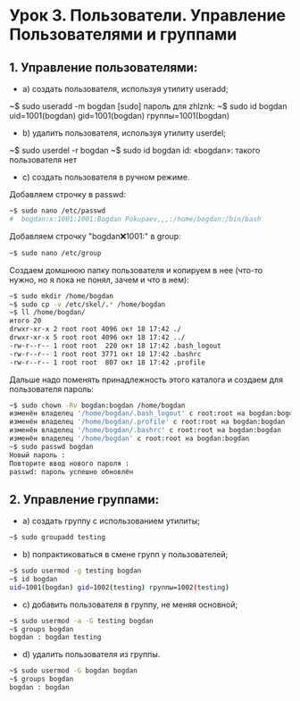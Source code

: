 # Урок 3. Пользователи. Управление Пользователями и группами

## 1. Управление пользователями:

- a) создать пользователя, используя утилиту useradd;

~$ sudo useradd -m bogdan
[sudo] пароль для zhlznk: 
~$ sudo id bogdan
uid=1001(bogdan) gid=1001(bogdan) группы=1001(bogdan)

- b) удалить пользователя, используя утилиту userdel;

~$ sudo userdel -r bogdan
~$ sudo id bogdan
id: «bogdan»: такого пользователя нет

- c) создать пользователя в ручном режиме.

Добавляем строчку в passwd:
```sh
~$ sudo nano /etc/passwd 
#  bogdan:x:1001:1001:Bogdan Pokupaev,,,:/home/bogdan:/bin/bash
```

Добавляем строчку "bogdan:x:1001:" в group:
```sh
~$ sudo nano /etc/group
```
Создаем домшнюю папку пользователя и копируем в нее (что-то нужно, но я пока не понял, зачем и что в нем):
```sh
~$ sudo mkdir /home/bogdan
~$ sudo cp -v /etc/skel/.* /home/bogdan
~$ ll /home/bogdan/
итого 20
drwxr-xr-x 2 root root 4096 окт 18 17:42 ./
drwxr-xr-x 5 root root 4096 окт 18 17:42 ../
-rw-r--r-- 1 root root  220 окт 18 17:42 .bash_logout
-rw-r--r-- 1 root root 3771 окт 18 17:42 .bashrc
-rw-r--r-- 1 root root  807 окт 18 17:42 .profile
```
Дальше надо поменять принадлежность этого каталога и создаем для пользователя пароль:
```sh
~$ sudo chown -Rv bogdan:bogdan /home/bogdan
изменён владелец '/home/bogdan/.bash_logout' с root:root на bogdan:bogdan
изменён владелец '/home/bogdan/.profile' с root:root на bogdan:bogdan
изменён владелец '/home/bogdan/.bashrc' с root:root на bogdan:bogdan
изменён владелец '/home/bogdan' с root:root на bogdan:bogdan
~$ sudo passwd bogdan
Новый пароль : 
Повторите ввод нового пароля : 
passwd: пароль успешно обновлён
```

## 2. Управление группами:
- a) создать группу с использованием утилиты;
```sh
~$ sudo groupadd testing
```

- b) попрактиковаться в смене групп у пользователей;
```sh
~$ sudo usermod -g testing bogdan
~$ id bogdan
uid=1001(bogdan) gid=1002(testing) группы=1002(testing)
```

- c) добавить пользователя в группу, не меняя основной;

```sh
~$ sudo usermod -a -G testing bogdan
~$ groups bogdan
bogdan : bogdan testing
```

- d) удалить пользователя из группы.
```sh
~$ sudo usermod -G bogdan bogdan
~$ groups bogdan
bogdan : bogdan
```




